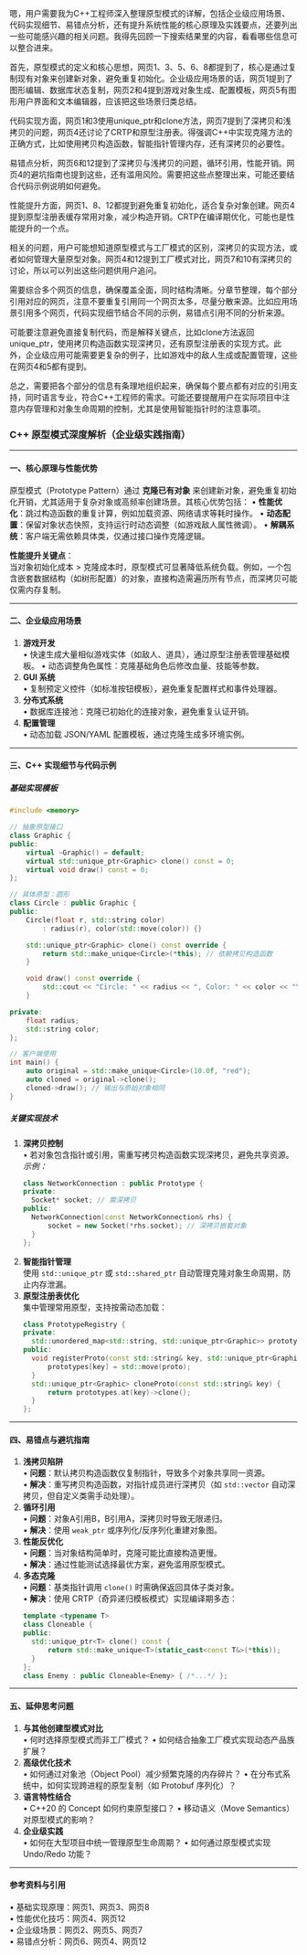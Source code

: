 嗯，用户需要我为C++工程师深入整理原型模式的详解，包括企业级应用场景、代码实现细节、易错点分析，还有提升系统性能的核心原理及实践要点，还要列出一些可能感兴趣的相关问题。我得先回顾一下搜索结果里的内容，看看哪些信息可以整合进来。

首先，原型模式的定义和核心思想，网页1、3、5、6、8都提到了，核心是通过复制现有对象来创建新对象，避免重复初始化。企业级应用场景的话，网页1提到了图形编辑、数据库状态复制，网页2和4提到游戏对象生成、配置模板，网页5有图形用户界面和文本编辑器，应该把这些场景归类总结。

代码实现方面，网页1和3使用unique_ptr和clone方法，网页7提到了深拷贝和浅拷贝的问题，网页4还讨论了CRTP和原型注册表。得强调C++中实现克隆方法的正确方式，比如使用拷贝构造函数，智能指针管理内存，还有深拷贝的必要性。

易错点分析，网页6和12提到了深拷贝与浅拷贝的问题，循环引用，性能开销。网页4的避坑指南也提到这些，还有滥用风险。需要把这些点整理出来，可能还要结合代码示例说明如何避免。

性能提升方面，网页1、8、12都提到避免重复初始化，适合复杂对象创建。网页4提到原型注册表缓存常用对象，减少构造开销。CRTP在编译期优化，可能也是性能提升的一个点。

相关的问题，用户可能想知道原型模式与工厂模式的区别，深拷贝的实现方法，或者如何管理大量原型对象。网页4和12提到工厂模式对比，网页7和10有深拷贝的讨论，所以可以列出这些问题供用户追问。

需要综合多个网页的信息，确保覆盖全面，同时结构清晰。分章节整理，每个部分引用对应的网页，注意不要重复引用同一个网页太多，尽量分散来源。比如应用场景引用多个网页，代码实现细节结合不同的示例，易错点引用不同的分析来源。

可能要注意避免直接复制代码，而是解释关键点，比如clone方法返回unique_ptr，使用拷贝构造函数实现深拷贝，还有原型注册表的实现方式。此外，企业级应用可能需要更复杂的例子，比如游戏中的敌人生成或配置管理，这些在网页4和5都有提到。

总之，需要把各个部分的信息有条理地组织起来，确保每个要点都有对应的引用支持，同时语言专业，符合C++工程师的需求。可能还要提醒用户在实际项目中注意内存管理和对象生命周期的控制，尤其是使用智能指针时的注意事项。




### C++ 原型模式深度解析（企业级实践指南）

---

#### 一、核心原理与性能优势
原型模式（Prototype Pattern）通过 **克隆已有对象** 来创建新对象，避免重复初始化开销，尤其适用于复杂对象或高频率创建场景。其核心优势包括：
• **性能优化**：跳过构造函数的重复计算，例如加载资源、网络请求等耗时操作。
• **动态配置**：保留对象状态快照，支持运行时动态调整（如游戏敌人属性微调）。
• **解耦系统**：客户端无需依赖具体类，仅通过接口操作克隆逻辑。

**性能提升关键点**：  
当对象初始化成本 > 克隆成本时，原型模式可显著降低系统负载。例如，一个包含嵌套数据结构（如树形配置）的对象，直接构造需遍历所有节点，而深拷贝可能仅需内存复制。

---

#### 二、企业级应用场景
1. **游戏开发**  
   • 快速生成大量相似游戏实体（如敌人、道具），通过原型注册表管理基础模板。
   • 动态调整角色属性：克隆基础角色后修改血量、技能等参数。
2. **GUI 系统**  
   • 复制预定义控件（如标准按钮模板），避免重复配置样式和事件处理器。
3. **分布式系统**  
   • 数据库连接池：克隆已初始化的连接对象，避免重复认证开销。
4. **配置管理**  
   • 动态加载 JSON/YAML 配置模板，通过克隆生成多环境实例。

---

#### 三、C++ 实现细节与代码示例
##### 基础实现模板
```cpp
#include <memory>

// 抽象原型接口
class Graphic {
public:
    virtual ~Graphic() = default;
    virtual std::unique_ptr<Graphic> clone() const = 0;
    virtual void draw() const = 0;
};

// 具体原型：圆形
class Circle : public Graphic {
public:
    Circle(float r, std::string color) 
        : radius(r), color(std::move(color)) {}

    std::unique_ptr<Graphic> clone() const override {
        return std::make_unique<Circle>(*this); // 依赖拷贝构造函数
    }

    void draw() const override {
        std::cout << "Circle: " << radius << ", Color: " << color << "\n";
    }

private:
    float radius;
    std::string color;
};

// 客户端使用
int main() {
    auto original = std::make_unique<Circle>(10.0f, "red");
    auto cloned = original->clone();
    cloned->draw(); // 输出与原始对象相同
}
```

##### 关键实现技术
1. **深拷贝控制**  
   • 若对象包含指针或引用，需重写拷贝构造函数实现深拷贝，避免共享资源。  
   *示例：*
   ```cpp
   class NetworkConnection : public Prototype {
   private:
     Socket* socket; // 需深拷贝
   public:
     NetworkConnection(const NetworkConnection& rhs) {
         socket = new Socket(*rhs.socket); // 深拷贝嵌套对象
     }
   };
   ```
2. **智能指针管理**  
   使用 `std::unique_ptr` 或 `std::shared_ptr` 自动管理克隆对象生命周期，防止内存泄漏。
3. **原型注册表优化**  
   集中管理常用原型，支持按需动态加载：
   ```cpp
   class PrototypeRegistry {
   private:
     std::unordered_map<std::string, std::unique_ptr<Graphic>> prototypes;
   public:
     void registerProto(const std::string& key, std::unique_ptr<Graphic> proto) {
         prototypes[key] = std::move(proto);
     }
     std::unique_ptr<Graphic> cloneProto(const std::string& key) {
         return prototypes.at(key)->clone();
     }
   };
   ```

---

#### 四、易错点与避坑指南
1. **浅拷贝陷阱**  
   • **问题**：默认拷贝构造函数仅复制指针，导致多个对象共享同一资源。  
   • **解决**：重写拷贝构造函数，对指针成员进行深拷贝（如 `std::vector` 自动深拷贝，但自定义类需手动处理）。
2. **循环引用**  
   • **问题**：对象A引用B，B引用A，深拷贝时导致无限递归。  
   • **解决**：使用 `weak_ptr` 或序列化/反序列化重建对象图。
3. **性能反优化**  
   • **问题**：当对象结构简单时，克隆可能比直接构造更慢。  
   • **解决**：通过性能测试选择最优方案，避免滥用原型模式。
4. **多态克隆**  
   • **问题**：基类指针调用 `clone()` 时需确保返回具体子类对象。  
   • **解决**：使用 CRTP（奇异递归模板模式）实现编译期多态：
   ```cpp
   template <typename T>
   class Cloneable {
   public:
     std::unique_ptr<T> clone() const {
         return std::make_unique<T>(static_cast<const T&>(*this));
     }
   };
   class Enemy : public Cloneable<Enemy> { /*...*/ };
   ```

---

#### 五、延伸思考问题
1. **与其他创建型模式对比**  
   • 何时选择原型模式而非工厂模式？
   • 如何结合抽象工厂模式实现动态产品族扩展？
2. **高级优化技术**  
   • 如何通过对象池（Object Pool）减少频繁克隆的内存碎片？
   • 在分布式系统中，如何实现跨进程的原型复制（如 Protobuf 序列化）？
3. **语言特性结合**  
   • C++20 的 Concept 如何约束原型接口？
   • 移动语义（Move Semantics）对原型模式的影响？
4. **企业级实践**  
   • 如何在大型项目中统一管理原型生命周期？
   • 如何通过原型模式实现 Undo/Redo 功能？

---

#### 参考资料与引用
• 基础实现原理：网页1、网页3、网页8  
• 性能优化技巧：网页4、网页12  
• 企业级场景：网页2、网页5、网页7  
• 易错点分析：网页6、网页4、网页12